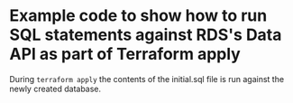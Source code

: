 # Example code to show how to run SQL statements against RDS's Data API as part of Terraform apply

During ```terraform apply``` the contents of the initial.sql file is run against the newly created database.
